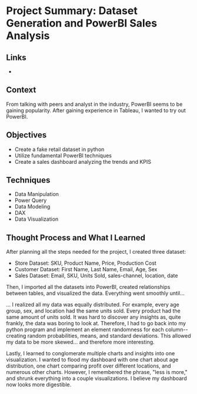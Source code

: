 # Project Summary: Dataset Generation and PowerBI Sales Analysis
## Links
- 
## Context
From talking with peers and analyst in the industry, PowerBI seems to be gaining popularity. After gaining experience in Tableau, I wanted to try out PowerBI.  
## Objectives
- Create a fake retail dataset in python
- Utilize fundamental PowerBI techniques
- Create a sales dashboard analyzing the trends and KPIS
## Techniques
- Data Manipulation
- Power Query
- Data Modeling
- DAX
- Data Visualization
## Thought Process and What I Learned
After planning all the steps needed for the project, I created three dataset:

- Store Dataset: SKU, Product Name, Price, Production Cost
- Customer Dataset: First Name, Last Name, Email, Age, Sex
- Sales Dataset: Email, SKU, Units Sold, sales-channel, location, date

Then, I imported all the datasets into PowerBI, created relationships between tables, and visualized the data. Everything went smoothly until...

... I realized all my data was equally distributed. For example, every age group, sex, and location had the same units sold. Every product had the same amount of units sold. It was hard to discover any insights as, quite frankly, the data was boring to look at. Therefore, I had to go back into my python program and implement an element randomness for each column--creating random probabilities, means, and standard deviations. This allowed my data to be more skewed... and therefore more interesting.

Lastly, I learned to conglomerate multiple charts and insights into one visualization. I wanted to flood my dashboard with one chart about age distribution, one chart comparing profit over different locations, and numerous other charts. However, I remembered the phrase, "less is more," and shrunk everything into a couple visualizations. I believe my dashboard now looks more digestible.
